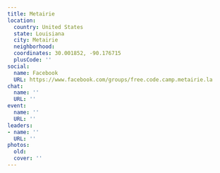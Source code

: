 ```yaml
---
title: Metairie
location:
  country: United States
  state: Louisiana
  city: Metairie
  neighborhood: 
  coordinates: 30.001852, -90.176715
  plusCode: ''
social:
  name: Facebook
  URL: https://www.facebook.com/groups/free.code.camp.metairie.la
chat:
  name: ''
  URL: ''
event:
  name: ''
  URL: ''
leaders:
- name: ''
  URL: ''
photos:
  old: 
  cover: ''
---
```

